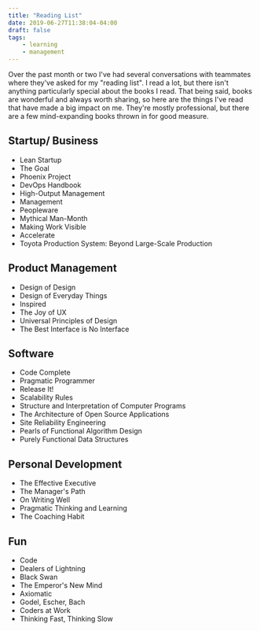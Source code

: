 ```yaml
---
title: "Reading List"
date: 2019-06-27T11:38:04-04:00
draft: false
tags:
    - learning
    - management
---
```


Over the past month or two I've had several conversations with teammates where they've asked for my "reading list".
I read a lot, but there isn't anything particularly special about the books I read.
That being said, books are wonderful and always worth sharing, so here are the things I've read that have made a big impact on me.
They're mostly professional, but there are a few mind-expanding books thrown in for good measure.

## Startup/ Business
- Lean Startup
- The Goal
- Phoenix Project
- DevOps Handbook
- High-Output Management
- Management
- Peopleware
- Mythical Man-Month
- Making Work Visible
- Accelerate
- Toyota Production System: Beyond Large-Scale Production

## Product Management
- Design of Design
- Design of Everyday Things
- Inspired
- The Joy of UX
- Universal Principles of Design
- The Best Interface is No Interface

## Software
- Code Complete
- Pragmatic Programmer
- Release It!
- Scalability Rules
- Structure and Interpretation of Computer Programs
- The Architecture of Open Source Applications
- Site Reliability Engineering
- Pearls of Functional Algorithm Design
- Purely Functional Data Structures

## Personal Development
- The Effective Executive
- The Manager's Path
- On Writing Well
- Pragmatic Thinking and Learning
- The Coaching Habit

## Fun
- Code
- Dealers of Lightning
- Black Swan
- The Emperor's New Mind
- Axiomatic
- Godel, Escher, Bach
- Coders at Work
- Thinking Fast, Thinking Slow
